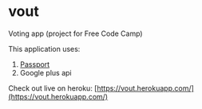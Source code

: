 # vout
Voting app (project for Free Code Camp)

This application uses:
1. [Passport](http://passportjs.org/)
2. Google plus api

Check out live on heroku: [https://vout.herokuapp.com/](https://vout.herokuapp.com/)
